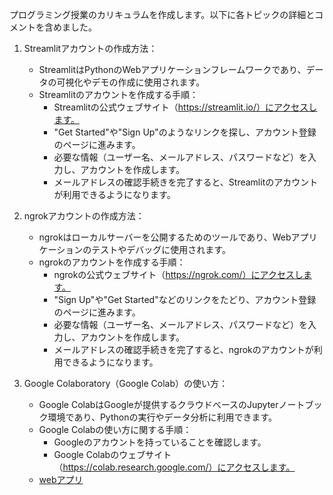 プログラミング授業のカリキュラムを作成します。以下に各トピックの詳細とコメントを含めました。

1. Streamlitアカウントの作成方法：
   - StreamlitはPythonのWebアプリケーションフレームワークであり、データの可視化やデモの作成に使用されます。
   - Streamlitのアカウントを作成する手順：
     - Streamlitの公式ウェブサイト（https://streamlit.io/）にアクセスします。
     - "Get Started"や"Sign Up"のようなリンクを探し、アカウント登録のページに進みます。
     - 必要な情報（ユーザー名、メールアドレス、パスワードなど）を入力し、アカウントを作成します。
     - メールアドレスの確認手続きを完了すると、Streamlitのアカウントが利用できるようになります。

2. ngrokアカウントの作成方法：
   - ngrokはローカルサーバーを公開するためのツールであり、Webアプリケーションのテストやデバッグに使用されます。
   - ngrokのアカウントを作成する手順：
     - ngrokの公式ウェブサイト（https://ngrok.com/）にアクセスします。
     - "Sign Up"や"Get Started"などのリンクをたどり、アカウント登録のページに進みます。
     - 必要な情報（ユーザー名、メールアドレス、パスワードなど）を入力し、アカウントを作成します。
     - メールアドレスの確認手続きを完了すると、ngrokのアカウントが利用できるようになります。

3. Google Colaboratory（Google Colab）の使い方：
   - Google ColabはGoogleが提供するクラウドベースのJupyterノートブック環境であり、Pythonの実行やデータ分析に利用できます。
   - Google Colabの使い方に関する手順：
     - Googleのアカウントを持っていることを確認します。
     - Google Colabのウェブサイト（https://colab.research.google.com/）にアクセスします。
   - [webアプリ](https://colab.research.google.com/drive/1zlo4U4SfB6KYQLoOP4hEUdPS8DxIXMv_?usp=sharing)

